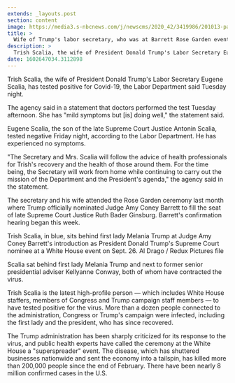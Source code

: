 ```yaml
--- 
extends: _layouts.post 
section: content 
image: https://media3.s-nbcnews.com/j/newscms/2020_42/3419986/201013-patricia-scalia-one-time-use-redux-ac-1029p_f62fc676d89bed8255f98f94c532e3ea.nbcnews-fp-1200-630.jpg 
title: > 
  Wife of Trump's labor secretary, who was at Barrett Rose Garden event, tests positive for Covid-19 
description: > 
  Trish Scalia, the wife of President Donald Trump's Labor Secretary Eugene Scalia, has tested positive for Covid-19, the Labor Department said Tuesday night.Eugene Scalia, the son of the late Supreme Court Justice Antonin Scalia, tested negative Friday night, according to the Labor Department."The Secretary and Mrs. Scalia will follow the advice of health professionals for Trish's recovery and the health of those around them.The secretary and his wife attended the Rose Garden ceremony last month where Trump officially nominated Judge Amy Coney Barrett to fill the seat of late Supreme Court Justice Ruth Bader Ginsburg.Trish Scalia, in blue, sits behind first lady Melania Trump at Judge Amy Coney Barrett's introduction as President Donald Trump's Supreme Court nominee at a White House event on Sept. 26. 
date: 1602647034.3112898 
--- 
```

Trish Scalia, the wife of President Donald Trump's Labor Secretary Eugene Scalia, has tested positive for Covid-19, the Labor Department said Tuesday night.

The agency said in a statement that doctors performed the test Tuesday afternoon. She has "mild symptoms but [is] doing well," the statement said.

Eugene Scalia, the son of the late Supreme Court Justice Antonin Scalia, tested negative Friday night, according to the Labor Department. He has experienced no symptoms.

"The Secretary and Mrs. Scalia will follow the advice of health professionals for Trish's recovery and the health of those around them. For the time being, the Secretary will work from home while continuing to carry out the mission of the Department and the President's agenda," the agency said in the statement.

The secretary and his wife attended the Rose Garden ceremony last month where Trump officially nominated Judge Amy Coney Barrett to fill the seat of late Supreme Court Justice Ruth Bader Ginsburg. Barrett's confirmation hearing began this week.

Trish Scalia, in blue, sits behind first lady Melania Trump at Judge Amy Coney Barrett's introduction as President Donald Trump's Supreme Court nominee at a White House event on Sept. 26. Al Drago / Redux Pictures file

Scalia sat behind first lady Melania Trump and next to former senior presidential adviser Kellyanne Conway, both of whom have contracted the virus.

Trish Scalia is the latest high-profile person — which includes White House staffers, members of Congress and Trump campaign staff members — to have tested positive for the virus. More than a dozen people connected to the administration, Congress or Trump's campaign were infected, including the first lady and the president, who has since recovered.

The Trump administration has been sharply criticized for its response to the virus, and public health experts have called the ceremony at the White House a "superspreader" event. The disease, which has shuttered businesses nationwide and sent the economy into a tailspin, has killed more than 200,000 people since the end of February. There have been nearly 8 million confirmed cases in the U.S.